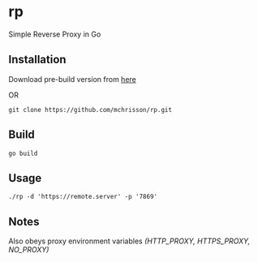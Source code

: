 # rp
Simple Reverse Proxy in Go

## Installation

Download pre-build version from [here](https://github.com/mchrisson/rp/releases)

OR

```
git clone https://github.com/mchrisson/rp.git
```

## Build
```
go build
```

## Usage
```
./rp -d 'https://remote.server' -p '7869'
```

## Notes
Also obeys proxy environment variables _(HTTP_PROXY, HTTPS_PROXY, NO_PROXY)_
